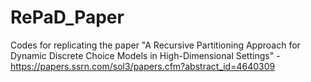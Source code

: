 # RePaD_Paper
 Codes for replicating the paper "A Recursive Partitioning Approach for Dynamic Discrete Choice Models in High-Dimensional Settings" - https://papers.ssrn.com/sol3/papers.cfm?abstract_id=4640309
